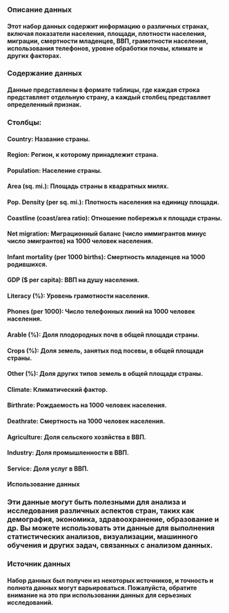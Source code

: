 ### Описание данных
#### Этот набор данных содержит информацию о различных странах, включая показатели населения, площади, плотности населения, миграции, смертности младенцев, ВВП, грамотности населения, использования телефонов, уровне обработки почвы, климате и других факторах.

### Содержание данных
#### Данные представлены в формате таблицы, где каждая строка представляет отдельную страну, а каждый столбец представляет определенный признак.

### Столбцы:

#### Country: Название страны.
#### Region: Регион, к которому принадлежит страна.
#### Population: Население страны.
#### Area (sq. mi.): Площадь страны в квадратных милях.
#### Pop. Density (per sq. mi.): Плотность населения на единицу площади.
#### Coastline (coast/area ratio): Отношение побережья к площади страны.
#### Net migration: Миграционный баланс (число иммигрантов минус число эмигрантов) на 1000 человек населения.
#### Infant mortality (per 1000 births): Смертность младенцев на 1000 родившихся.
#### GDP ($ per capita): ВВП на душу населения.
#### Literacy (%): Уровень грамотности населения.
#### Phones (per 1000): Число телефонных линий на 1000 человек населения.
#### Arable (%): Доля плодородных почв в общей площади страны.
#### Crops (%): Доля земель, занятых под посевы, в общей площади страны.
#### Other (%): Доля других типов земель в общей площади страны.
#### Climate: Климатический фактор.
#### Birthrate: Рождаемость на 1000 человек населения.
#### Deathrate: Смертность на 1000 человек населения.
#### Agriculture: Доля сельского хозяйства в ВВП.
#### Industry: Доля промышленности в ВВП.
#### Service: Доля услуг в ВВП.
#### Использование данных
### Эти данные могут быть полезными для анализа и исследования различных аспектов стран, таких как демография, экономика, здравоохранение, образование и др. Вы можете использовать эти данные для выполнения статистических анализов, визуализации, машинного обучения и других задач, связанных с анализом данных.

### Источник данных
#### Набор данных был получен из некоторых источников, и точность и полнота данных могут варьироваться. Пожалуйста, обратите внимание на это при использовании данных для серьезных исследований.
